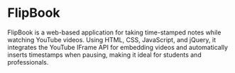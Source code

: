 # FlipBook
FlipBook is a web-based application for taking time-stamped notes while watching YouTube videos. Using HTML, CSS, JavaScript, and jQuery, it integrates the YouTube IFrame API for embedding videos and automatically inserts timestamps when pausing, making it ideal for students and professionals.

